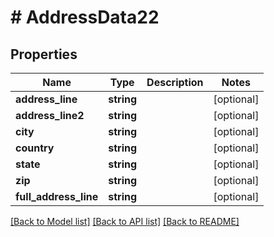# # AddressData22

## Properties

Name | Type | Description | Notes
------------ | ------------- | ------------- | -------------
**address_line** | **string** |  | [optional]
**address_line2** | **string** |  | [optional]
**city** | **string** |  | [optional]
**country** | **string** |  | [optional]
**state** | **string** |  | [optional]
**zip** | **string** |  | [optional]
**full_address_line** | **string** |  | [optional]

[[Back to Model list]](../../README.md#models) [[Back to API list]](../../README.md#endpoints) [[Back to README]](../../README.md)
